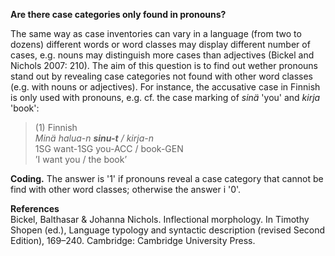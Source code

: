 **Are there case categories only found in pronouns?**

The same way as case inventories can vary in a language (from two to dozens) different words or word classes may display different number of cases, e.g. nouns may distinguish more cases than adjectives (Bickel and Nichols 2007: 210). The aim of this question is to find out wether pronouns stand out by revealing case categories not found with other word classes (e.g. with nouns or adjectives). For instance, the accusative case in Finnish is only used with pronouns, e.g. cf. the case marking of *sinä* 'you' and *kirja* 'book':

>(1) Finnish<br/>
>*Minä halua-n **sinu-t** / kirja-n*<br/>
>1SG want-1SG you-ACC / book-GEN<br/>
>’I want you / the book’

**Coding.** The answer is '1' if pronouns reveal a case category that cannot be find with other word classes; otherwise the answer i '0'.

**References**<br/>
Bickel, Balthasar & Johanna Nichols. Inflectional morphology. In Timothy Shopen (ed.), Language typology and syntactic description (revised Second Edition), 169–240. Cambridge: Cambridge University Press.

